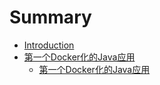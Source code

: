 # Summary

* [Introduction](README.md)
* [第一个Docker化的Java应用](第一个Docker化的Java应用/README.md)
  * [第一个Docker化的Java应用](第一个Docker化的Java应用/第一个Docker化的Java应用.md)

